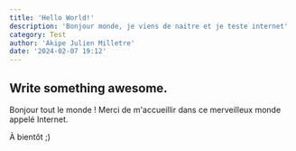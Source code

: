 ```yaml
---
title: 'Hello World!'
description: 'Bonjour monde, je viens de naitre et je teste internet'
category: Test
author: 'Akipe Julien Milletre'
date: '2024-02-07 19:12'
---
```


## Write something awesome.

Bonjour tout le monde ! Merci de m'accueillir dans ce merveilleux monde appelé Internet.

À bientôt ;)

